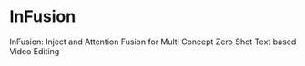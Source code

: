 # InFusion
InFusion: Inject and Attention Fusion for Multi Concept Zero Shot Text based Video Editing
